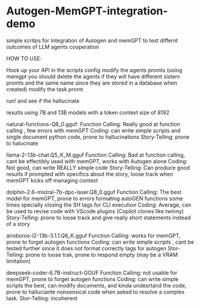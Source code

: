 # Autogen-MemGPT-integration-demo
simple scritps for Integration of Autogen and memGPT to test differnt outcomes of LLM agents cooperation


HOW TO USE:

Hook up your API in the scripts config
modify the agents promts (using memgpt you should delete the agents if they will have different sistem promts and the same name since they are stored in a database when created)
modify the task promt

run! and see if the hallucinate 

results using 7B and 13B models with a token context size of 8192 

natural-functions-Q8_0.gguf:
  Function Calling: Really good at function calling , few errors with memGPT
  Coding: can write simple scripts and single document python code, prone to hallucinations
  Story-Telling: prone to halucinate 

llama-2-13b-chat.Q5_K_M.gguf
  Function Calling: Bad at function calling, cant be effectibly used with memGPT, works with Autogen alone
  Coding: Not good, can write REALLY simple code
  Story-Telling: Can produce good results if prompted with specifics about the story, loose track when memGPT kicks off managing context

dolphin-2.6-mistral-7b-dpo-laser.Q8_0.gguf
  Function Calling: The best model for memGPT, prone to errors formating autoGEN functions some times specially closing the SH tags for CLI execution
  Coding: Average, can be used to revise code with VScode plugins (Copilot clones like twinny)
  Story-Telling: prone to loose track and give really short statements instead of a story

airoboros-l2-13b-3.1.1.Q6_K.gguf
  Function Calling: works for memGPT, prone to forget autogen functions
  Coding: can write simple scripts , cant be tested further since it does not format correctly tags for autogen
  Stor-Telling: prone to loose trak, prone to respond empty (may be a VRAM limitation)

deepseek-coder-6.7B-instruct-GGUF
  Function Calling: not usable for memGPT, prone to forget autogen functions
  Coding: can write simple scripts the best, can modify documents, and kinda undesrtand the code, prone to halluciante nonsensical code when asked to resolve a complex task.
  Stor-Telling: incoherent
